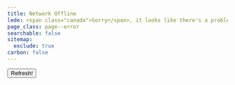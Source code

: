 ```yaml
---
title: Network Offline
lede: <span class="canada">Sorry</span>, it looks like there's a problem with your Internet connection.
page_class: page--error
searchable: false
sitemap:
  exclude: true
carbon: false
---
```


<nav class="buttons-list" role="navigation">
    <button role="button" type="button" onclick="window.location.reload()" aria-label="Refresh">Refresh!</button>
</nav>

<script>
(async function listPages() {
  const browsingHistory = [];
  const parser = new DOMParser();
  const cache = await caches.open('pages');
  const keys = await cache.keys();
  for (const request of keys) {
    const response = await cache.match(request);
    const html = await response.text();
    const dom = parser.parseFromString(html, 'text/html');
    const data = new Object;
    data.url = request.url;
    if (dom.querySelector('.h-entry .meta .dt-published')) {
      data.timestamp = new Date(dom.querySelector('.h-entry .dt-published').getAttribute('datetime'));
      data.published = dom.querySelector('.h-entry .dt-published').innerText;
    }
    data.title = dom.querySelector('h1').innerText;
    data.description = dom.querySelector('meta[name="description"]').getAttribute('content');
    if (!request.url.endsWith("/") && !request.url.includes("/offline")) {
      browsingHistory.push(data);
    }
  }
  if (browsingHistory) {
    browsingHistory.sort( (a,b) => {
      return b.timestamp - a.timestamp;
    });
    let markup = '<h2 class="gamma">Here are some cached pages:</h2><ol class="deck" role="list">';
    browsingHistory.forEach( data => {
      markup += `
<li role="listitem">
    <article class="h-entry" role="article">
        <a class="u-url" href="${ data.url }">
            <h3 class="delta  title">${ data.title }</h3>
            <div class="lede">${ data.description }</div>
`
      if (data.timestamp) {
          markup += `
            <time class="date  dt-published" datetime="${ data.timestamp }">${ data.published }</time>
`;
      }
      markup += `
        </a>
    </article>
</li>
`;
    });
    markup += '</ol>';
    document.querySelector('.content__body').insertAdjacentHTML('beforeend', markup);
  }
})();
</script>
